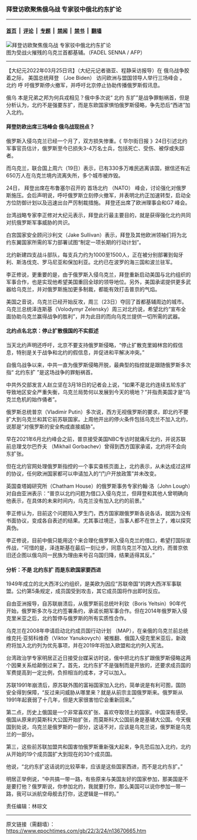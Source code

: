 ### 拜登访欧聚焦俄乌战 专家驳中俄北约东扩论

---

#### [首页](../../../..?n13670665) &nbsp;|&nbsp; [评论](../../../../../epoch-comment?n13670665) &nbsp;|&nbsp; [专题](../../../../../epoch-special?n13670665) &nbsp;|&nbsp; [禁闻](../../../../../epoch-news?n13670665) &nbsp;|&nbsp; [禁书](../../../../../books?n13670665) &nbsp;|&nbsp; [翻墙](https://github.com/gfw-breaker/nogfw/blob/master/README.md?n13670665)


<div><img alt="拜登访欧聚焦俄乌战 专家驳中俄北约东扩论" class="attachment-djy_600_400 size-djy_600_400 wp-post-image" src="https://i.epochtimes.com/assets/uploads/2022/03/id13670061-546588-600x400.jpg"/>
<div class="caption">
 图为受战火摧残的乌克兰首都基辅。（FADEL SENNA / AFP）
</div></div><hr/><div class="post_content" id="artbody" itemprop="articleBody">
 <!-- article content begin -->
 <p>
  【大纪元2022年03月25日讯】（大纪元记者骆亚、程静采访报导）在
  <span class="lead_image_caption">
   俄乌战争胶着之际，
  </span>
  美国总统拜登
  <span class="lead_image_caption">
   （Joe Biden）
  </span>
  访问欧洲与盟国领导人举行三场峰会
  <span class="lead_image_caption">
   。
   <ok href="https://www.epochtimes.com/gb/tag/%E5%8C%97%E7%BA%A6.html">
    北约
   </ok>
   呼
  </span>
  吁俄罗斯停火撤军，并呼吁北京停止协助传播俄罗斯假讯息。
 </p>
 <p>
  <span class="lead_image_caption">
   俄乌
  </span>
  本是兄弟之邦为何兵戎相见？俄中多次说“
  <ok href="https://www.epochtimes.com/gb/tag/%E5%8C%97%E7%BA%A6.html">
   北约
  </ok>
  东扩”是战争罪魁祸首，但是分析认为，北约不是强要东扩，而是东欧国家惧怕俄罗斯侵略，争先恐后“西进”加入北约。
 </p>
 <h4>
  拜登防欧出席三场峰会 俄乌战现拐点？
 </h4>
 <p>
  俄罗斯入侵乌克兰已经一个月了，双方损失惨重。《
  <ok href="https://archive.ph/4KV5b">
   华尔街日报
  </ok>
  》24日引述北约军事官员估计，俄罗斯至今已损失3-4万名士兵，包括死亡、受伤、被俘或失踪者。
 </p>
 <p>
  而乌克兰，联合国上周六（19日）表示，已有330多万难民逃离该国，据信还有近650万人在乌克兰境内流离失所，多个城市被炸毁。
 </p>
 <p>
  24日，
  <span class="lead_image_caption">
   拜登出席在布鲁塞尔召开的
  </span>
  首场北约
  <span class="lead_image_caption">
   （NATO）
  </span>
  峰会，讨论强化对俄罗斯施压。会后声明说，呼吁俄罗斯立刻停火撤军，并表明北约正加速转型，启动全方位防御计划以及迅速出台严厉制裁措施。
  <span class="lead_image_caption">
   拜登还出席了欧洲理事会和G7 峰会。
  </span>
 </p>
 <p>
  台湾战略专家李正修对大纪元表示，拜登此行最主要目的，就是获得强化北约共同对抗俄罗斯军事威胁的共识。
 </p>
 <p>
  白宫国家安全顾问沙利文（Jake Sullivan）表示，拜登及其他欧洲领袖们将为北约东翼国家所需的军力部署试图“制定一项长期的行动计划”。
 </p>
 <p>
  北约新建四支战斗部队，每支兵力约为1000至1500人，正在被分别部署到匈牙利、斯洛伐克、罗马尼亚和保加利亚。北约已在波罗的海三国和波兰驻军。
 </p>
 <p>
  李正修说，更重要的是，由于俄罗斯入侵乌克兰，拜登重新启动美国与北约组织的军事合作，也是实现他希望美国重回全球的领导地位。另外，美国承诺提供更多武器给乌克兰，并对俄罗斯施加更多制裁，都能有效打击普京的气焰。
 </p>
 <p>
  美国之音说，乌克兰已经开始反攻，周三（23日）夺回了首都基辅周边的城市。乌克兰总统泽连斯基（Volodymyr Zelensky）周三对北约说，希望北约“宣布全面协助乌克兰赢得战争的胜利”，并为此目的而向乌克兰提供一切所需的武器。
 </p>
 <h4>
  北约点名北京：停止扩散俄国的不实叙述
 </h4>
 <p>
  当天北约声明还呼吁，北京不要支持俄罗斯侵略，“停止扩散克里姆林宫的假信息，特别是关于战争和北约的假信息，并促进和平解决冲突。”
 </p>
 <p>
  自俄乌战争以来，中共一直为俄罗斯侵略开脱，最典型的指控就是跟随俄罗斯多次指“
  <ok href="https://www.epochtimes.com/gb/tag/%E5%8C%97%E7%BA%A6%E4%B8%9C%E6%89%A9.html">
   北约东扩
  </ok>
  ”是这场战争的罪魁祸首。
 </p>
 <p>
  中共外交部发言人赵立坚在3月18日的记者会上说，“如果不是北约连续五轮东扩导致地区安全严重失衡，乌克兰局势何以发展到今天的境地？”并指责美国才是“乌克兰危机的始作俑者”。
 </p>
 <p>
  俄罗斯总统普京（Vladimir Putin）多次说，西方无视俄罗斯的要求，即北约不要扩大到乌克兰和其它前苏联国家。上周他开出的停火条件包括乌克兰不加入北约，说那是“对俄罗斯的安全构成直接威胁”。
 </p>
 <p>
  早在2021年6月北约峰会之前，普京接受美国NBC专访时就痛斥北约，并说苏联前总理戈尔巴乔夫 （Mikhail Gorbachev）曾得到西方国家承诺，北约将不会向东扩张。
 </p>
 <p>
  但在北约官网处理俄罗斯指控的一个事实查核页面上，北约表示，从未达成过这样的协议，任何欧洲国家都可以申请加入的“门户开放政策”并未改变。
 </p>
 <p>
  英国查塔姆研究所（Chatham House）的俄罗斯事务专家约翰·洛（John Lough）对自由亚洲表示：“普京以北约问题为借口入侵乌克兰，但拜登和其他人曾明确向他表示，在具体的未来时间内，乌克兰没有加入北约的前景。”
 </p>
 <p>
  李正修认为，目前这个问题陷入罗生门，西方国家跟俄罗斯各说各话，就因为没有书面协议，变成各自表述的结果。尤其事过境迁，当事人都不在世上了，难以探究真伪。
 </p>
 <p>
  李正修说，目前中俄只能用这个来合理化俄罗斯入侵乌克兰的借口，希望打国际宣传战，“可惜的是，泽连斯基在最后一刻让步，同意乌克兰不加入北约，而普京依旧还企图以俄乌同一民族为理由来号召乌国归降，结果适得其反。”
 </p>
 <h4>
  分析：不是
  <ok href="https://www.epochtimes.com/gb/tag/%E5%8C%97%E7%BA%A6%E4%B8%9C%E6%89%A9.html">
   北约东扩
  </ok>
  而是东欧国家要西进
 </h4>
 <p>
  1949年成立的北大西洋公约组织，是美欧为因应“苏联帝国”的跨大西洋军事联盟。公约第5条规定，成员国受到攻击，其它成员国将作出即时反应。
 </p>
 <p>
  自由亚洲报导，自苏联崩溃后，从俄罗斯前总统叶利钦（Boris Yeltsin）90年代开始，俄罗斯多次与北约签署条约，承诺长期军事合作。但在2014年俄罗斯入侵克里米亚之后，北约暂停与俄罗斯的所有实质性合作。
 </p>
 <p>
  乌克兰在2008年申请启动北约成员国行动计划 （MAP），在亲俄的乌克兰前总统维克托·亚努科维奇（Viktor Yanukovych）被推翻、俄国入侵克里米亚后，新政府将加入北约列为优先事项，并在2019年将加入欧盟和北约列入宪法。
 </p>
 <p>
  台湾政治学专家明居正近日接受台媒采访时说，俄中把北约东扩跟俄罗斯侵略这两个因果关系给颠倒过来了。首先，北约东扩不是强制而是开放的，还要求成员国的军费提高到一定比例，负担相当的成本，才可以加入。
 </p>
 <p>
  苏联1991年崩溃后，原苏联外围的富裕国家加入北约，简单说是有利可图，国防安全得到保障，“反过来问威胁从哪里来？就是从前宗主国俄罗斯来。俄罗斯从1991年起衰弱了十几年，但是大家很害怕它会重新回来。”
 </p>
 <p>
  第二点，历史上俄国是一个非常喜欢扩张、喜欢夺取领土的国家。中国深有感受。俄国从原来的莫斯科大公国开始扩张，而莫斯科大公国前身是基辅大公国。今天俄国到处说，乌克兰是俄罗斯的一部分，这话不对，应该是乌克兰说，俄罗斯是乌克兰的一部分。
 </p>
 <p>
  第三，这些前苏联加盟共和国害怕俄罗斯重新强大起来，争先恐后加入北约，北约从开始的19个成员国扩大到现在的30个成员国。
 </p>
 <p>
  他说，“北约东扩这话说的比较草率，应该是这些国家西进，而不是北约东扩。”
 </p>
 <p>
  明居正举例说，“中共搞一带一路，有些原来与美国友好的国家参加，那美国是不是要打他？俄罗斯说，你参加北约，我就要打你，那么美国可以说你参加一带一路，我可以派航空母舰去打你，这逻辑是一样的。”
 </p>
 <p>
  责任编辑：林琮文
 </p>
 <!-- article content end -->
 <div id="below_article_ad">
 </div>
</div>


---

原文链接（需翻墙）：https://www.epochtimes.com/gb/22/3/24/n13670665.htm